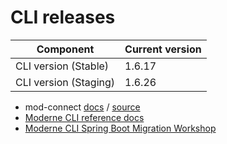 # CLI releases

| Component             | Current version |
| --------------------- | --------------- |
| CLI version (Stable)  | 1.6.17          |
| CLI version (Staging) | 1.6.26          |

* mod-connect [docs](https://moderneinc.github.io/mod-connect/) / [source](https://github.com/moderneinc/mod-connect)
* [Moderne CLI reference docs](../user-documentation/references/cli-reference.md)
* [Moderne CLI Spring Boot Migration Workshop](../user-documentation/workshops/spring-boot-migration-workshop/)
